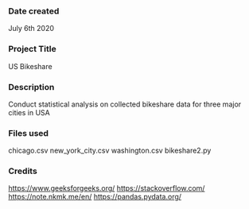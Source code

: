 ### Date created
July 6th 2020

### Project Title
US Bikeshare

### Description
Conduct statistical analysis on collected bikeshare data for three major cities in USA

### Files used
chicago.csv new_york_city.csv washington.csv bikeshare2.py

### Credits
https://www.geeksforgeeks.org/
https://stackoverflow.com/
https://note.nkmk.me/en/
https://pandas.pydata.org/

